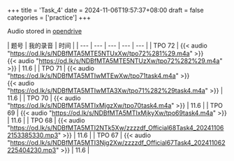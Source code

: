 +++
title = 'Task_4'
date = 2024-11-06T19:57:37+08:00
draft = false
categories = ['practice']
+++

Audio stored in [opendrive](https://www.opendrive.com/files/NDBfODA4MTI2M19IbUFvcg)

| 题号 | 我的录音 | 时间 | 
| --- | --- | --- | --- | --- |
| TPO 72 | {{< audio "https://od.lk/s/NDBfMTA5MTE5NTUxXw/tpo72%281%29.m4a" >}}<br>{{< audio "https://od.lk/s/NDBfMTA5MTE5NTUzXw/tpo72%282%29.m4a" >}} | 11.6 |
| TPO 71 | {{< audio "https://od.lk/s/NDBfMTA5MTIwMTEwXw/tpo71task4.m4a" >}}<br>{{< audio "https://od.lk/s/NDBfMTA5MTIwMTA3Xw/tpo71%282%29task4.m4a" >}} | 11.6 |
| TPO 70 | {{< audio "https://od.lk/s/NDBfMTA5MTIxMjgzXw/tpo70task4.m4a" >}} | 11.6 |
| TPO 69 | {{< audio "https://od.lk/s/NDBfMTA5MTIxMjkyXw/tpo69task4.m4a" >}} | 11.6 |
| TPO 68 | {{< audio "https://od.lk/s/NDBfMTA5MTI2NTk5Xw/zzzzdf_Official68Task4_202411062153385330.mp3" >}} | 11.6 |
| TPO 67 | {{< audio "https://od.lk/s/NDBfMTA5MTI3Njg2Xw/zzzzdf_Official67Task4_202411062225404230.mp3" >}} | 11.6 |

